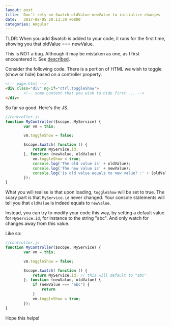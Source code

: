 ```yaml
---
layout: post
title:  Don't rely on $watch oldValue newValue to initialize changes
date:   2017-08-05 20:13:30 +0800
categories: Angular
---
```


TLDR: 
When you add $watch is added to your code, it runs for the first time, showing you that oldValue === newValue. 

This is NOT a bug. Although it may be mistaken as one, as I first encountered it. See [described](https://github.com/angular/angular.js/issues/11565).


Consider the following code. There is a portion of HTML we wish to toggle (show or hide) based on a controller property.

```html
<!-- page.html -->
<div class="div" ng-if="ctrl.toggleShow">
        <!-- some content that you wish to hide first ... -->
</div>

```
So far so good. Here's the JS.

```javascript
//controller.js
function MyController($scope, MyService) {
        var vm = this;

        vm.toggleShow = false;

        $scope.$watch( function () {
            return MyService.id;
        }, function (newValue, oldValue) {
            vm.toggleShow = true;
            console.log('The old value is' + oldValue);
            console.log('The new value is' + newValue);
            console.log('Is old value equals to new value? :' + (oldValue === newValue));
        });
}
```

What you will realise is that upon loading, `toggleShow` will be set to true. The scary part is that `MyService.id` never changed. Your console statements will tell you that `oldValue` is indeed equals to `newValue`. 

Instead, you can try to modify your code this way, by setting a default value for `MyService.id`, for instance to the string "abc". And only watch for changes away from this value.

Like so:

```javascript
//controller.js
function MyController($scope, MyService) {
        var vm = this;

        vm.toggleShow = false;

        $scope.$watch( function () {
            return MyService.id; // this will default to "abc"
        }, function (newValue, oldValue) {
            if (newValue === "abc") {
                return
            }
            vm.toggleShow = true;
        });
}       
```
Hope this helps!




